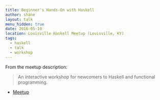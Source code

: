 ```yaml
---
title: Beginner's Hands-On with Haskell
author: shane
layout: talk
menu_hidden: true
date: 2016-05-10
location: Louisville Haskell Meetup (Louisville, KY)
tags:
  - haskell
  - talk
  - workshop
---
```


From the meetup description:

> An interactive workshop for newcomers to Haskell and functional programming.

<script async class="speakerdeck-embed" data-id="9163c04dbb9d44c7ac2338eea7626557" data-ratio="1.77777777777778" src="//speakerdeck.com/assets/embed.js"></script>

- [Meetup](https://www.meetup.com/Louisville-Haskell-Meetup/events/230481029/)
